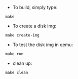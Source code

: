 * To build, simply type:
```
make
```

* To create a disk img:
```
make create-img
```

* To test the disk img in qemu:
```
make run
```

* clean up:
```
make clean
```